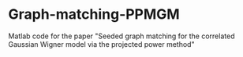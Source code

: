 # Graph-matching-PPMGM
Matlab code for the paper "Seeded graph matching for the correlated Gaussian Wigner model via the projected power method"
